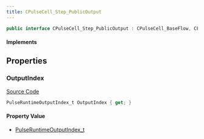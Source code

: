 ```yaml
---
title: CPulseCell_Step_PublicOutput
---
```


```csharp
public interface CPulseCell_Step_PublicOutput : CPulseCell_BaseFlow, CPulseCell_Base, ISchemaClass<CPulseCell_Base>, ISchemaClass<CPulseCell_BaseFlow>, ISchemaClass<CPulseCell_Step_PublicOutput>, ISchemaField, ISchemaClass, INativeHandle
```

#### Implements

## Properties

### OutputIndex

[Source Code](https://github.com/swiftly-solution/swiftlys2/blob/main/managed/src/SwiftlyS2.Generated/Schemas/Interfaces/CPulseCell_Step_PublicOutput.cs#L17)

```csharp
PulseRuntimeOutputIndex_t OutputIndex { get; }
```

#### Property Value

- [PulseRuntimeOutputIndex_t](/docs/api/shared/schemadefinitions/pulseruntimeoutputindex_t)


